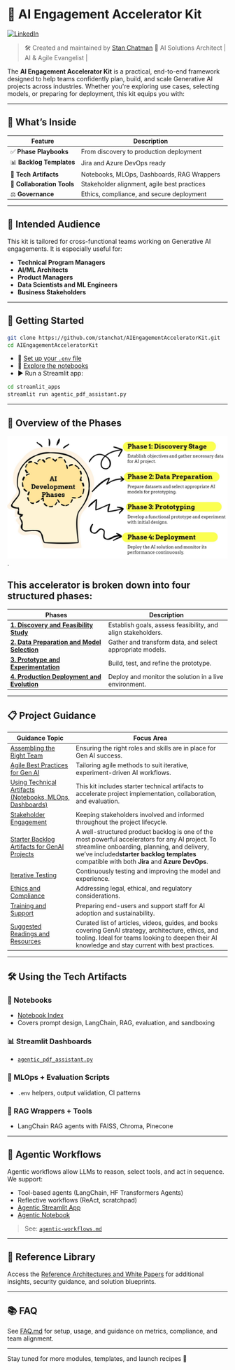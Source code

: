 # 🧠 AI Engagement Accelerator Kit

[![LinkedIn](https://img.shields.io/badge/LinkedIn-Stan%20Chatman-blue?logo=linkedin)](https://www.linkedin.com/in/stanchatman)

> 🛠️ Created and maintained by [Stan Chatman](https://www.linkedin.com/in/stanchatman)
> 💼 AI Solutions Architect | AI & Agile Evangelist |

The **AI Engagement Accelerator Kit** is a practical, end-to-end framework designed to help teams confidently plan, build, and scale Generative AI projects across industries. Whether you're exploring use cases, selecting models, or preparing for deployment, this kit equips you with:

---

## 🧭 What’s Inside

| Feature | Description |
|--------|-------------|
| ✅ **Phase Playbooks** | From discovery to production deployment |
| 📊 **Backlog Templates** | Jira and Azure DevOps ready |
| 🔧 **Tech Artifacts** | Notebooks, MLOps, Dashboards, RAG Wrappers |
| 🤝 **Collaboration Tools** | Stakeholder alignment, agile best practices |
| ⚖️ **Governance** | Ethics, compliance, and secure deployment |

---

## 🎯 Intended Audience

This kit is tailored for cross-functional teams working on Generative AI engagements. It is especially useful for:

- **Technical Program Managers**
- **AI/ML Architects**
- **Product Managers**
- **Data Scientists and ML Engineers**
- **Business Stakeholders**

---

## 🚦 Getting Started

```bash
git clone https://github.com/stanchat/AIEngagementAcceleratorKit.git
cd AIEngagementAcceleratorKit
```

- 🔐 [Set up your `.env` file](setup-env-guide.md)
- 📓 [Explore the notebooks](notebook-index.md)
- ▶️ Run a Streamlit app:
```bash
cd streamlit_apps
streamlit run agentic_pdf_assistant.py
```

---

## 🧭 Overview of the Phases

![ Alt Text](/images/allphases-deepthought1.jpg).

## This accelerator is broken down into four structured phases:


| **Phases**                                               | **Description**                                              |
| ---------------------------------------------------------- | -------------------------------------------------------------- |
| [**1. Discovery and Feasibility Study**](Phase1.md)      | Establish goals, assess feasibility, and align stakeholders. |
| [**2. Data Preparation and Model Selection**](Phase2.md) | Gather and transform data, and select appropriate models.    |
| [**3. Prototype and Experimentation**](Phase3.md)        | Build, test, and refine the prototype.                       |
| [**4. Production Deployment and Evolution**](Phase4.md)  | Deploy and monitor the solution in a live environment.       |

---

## 📋 Project Guidance


| **Guidance Topic**                                                                     | **Focus Area**                                                                                                                                                                                                                                    |
| ---------------------------------------------------------------------------------------- | --------------------------------------------------------------------------------------------------------------------------------------------------------------------------------------------------------------------------------------------------- |
| [Assembling the Right Team](AssemblingRightTeam.md)                                    | Ensuring the right roles and skills are in place for Gen AI success.                                                                                                                                                                              |
| [Agile Best Practices for Gen AI](AgileBestPracticesGenAIEngagements.md)               | Tailoring agile methods to suit iterative, experiment-driven AI workflows.                                                                                                                                                                        |
| [Using Technical Artifacts (Notebooks, MLOps, Dashboards)](TechnicalArtifactsGuide.md) | This kit includes starter technical artifacts to accelerate project implementation, collaboration, and evaluation.                                                                                                                                |
| [Stakeholder Engagement](StakeholderEngagement.md)                                     | Keeping stakeholders involved and informed throughout the project lifecycle.                                                                                                                                                                      |
| [Starter Backlog Artifacts for GenAI Projects](ProductBacklogGuide.md)                 | A well-structured product backlog is one of the most powerful accelerators for any AI project. To streamline onboarding, planning, and delivery, we’ve included**starter backlog templates** compatible with both **Jira** and **Azure DevOps**. |
| [Iterative Testing](IterativeTesting.md)                                               | Continuously testing and improving the model and experience.                                                                                                                                                                                      |
| [Ethics and Compliance](EthicsAndCompliance.md)                                        | Addressing legal, ethical, and regulatory considerations.                                                                                                                                                                                         |
| [Training and Support](TrainingAndSupport.md)                                          | Preparing end-users and support staff for AI adoption and sustainability.                                                                                                                                                                         |
| [Suggested Readings and Resources](AI_Suggested_Resources.md)                          | Curated list of articles, videos, guides, and books covering GenAI strategy, architecture, ethics, and tooling. Ideal for teams looking to deepen their AI knowledge and stay current with best practices.                                        |

---

## 🛠️ Using the Tech Artifacts

### 📓 Notebooks
- [Notebook Index](notebook-index.md)
- Covers prompt design, LangChain, RAG, evaluation, and sandboxing

### 📊 Streamlit Dashboards
- [`agentic_pdf_assistant.py`](streamlit_apps/agentic_pdf_assistant.py)

### 🧪 MLOps + Evaluation Scripts
- `.env` helpers, output validation, CI patterns

### 🤖 RAG Wrappers + Tools
- LangChain RAG agents with FAISS, Chroma, Pinecone

---

## 🧠 Agentic Workflows

Agentic workflows allow LLMs to reason, select tools, and act in sequence. We support:
- Tool-based agents (LangChain, HF Transformers Agents)
- Reflective workflows (ReAct, scratchpad)
- [Agentic Streamlit App](streamlit_apps/agentic_pdf_assistant.py)
- [Agentic Notebook](/notebooks/agentic_pdf_assistant.ipynb)

> See: [`agentic-workflows.md`](agentic-workflows.md)

---

## 📘 Reference Library

Access the [Reference Architectures and White Papers](./Reference%20Architectures%20and%20White%20Papers) for additional insights, security guidance, and solution blueprints.

---

## 📚 FAQ

See [FAQ.md](FAQ.md) for setup, usage, and guidance on metrics, compliance, and team alignment.

---

Stay tuned for more modules, templates, and launch recipes 🚀
